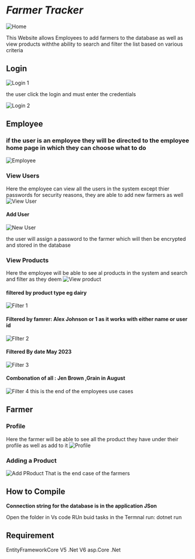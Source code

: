 # *Farmer Tracker*


![Home](https://github.com/HumanClone/Prog3APart2/assets/74468682/5f51bf04-5996-4edc-9eec-58f46a8c09a7)

This Website allows Employees to add farmers to the database as well as view products withthe ability to search and filter the list based on various criteria


## Login

![Login 1](https://github.com/HumanClone/Prog3APart2/assets/74468682/423fb4f6-47e6-4ed0-bbcf-e173e079b65d)

the user click the login and must enter the credentials

![Login 2](https://github.com/HumanClone/Prog3APart2/assets/74468682/96156df5-74b4-4fa3-ac02-2f6fbf748f63)


## Employee

### if the user is an employee they will be directed to the employee home page in which they can choose what to do 
![Employee](https://github.com/HumanClone/Prog3APart2/assets/74468682/19558361-7129-48c6-b614-01f9bbe826b6)

### View Users 
Here the employee can view all the users in the system except thier passwords for security reasons, they are able to add new farmers as well
![View User](https://github.com/HumanClone/Prog3APart2/assets/74468682/00e9bc9c-e74f-48b7-b466-6495689f7d7b)

#### Add User
![New User](https://github.com/HumanClone/Prog3APart2/assets/74468682/7ed2f22f-9fb4-46de-94e8-4c7ca1f9d300)

the user will assign a password to the farmer which will then be encrypted and stored in the database

### View Products
Here the employee will be able to see al products in the system and search and filter as they deem 
![View product](https://github.com/HumanClone/Prog3APart2/assets/74468682/2a94660b-74f2-4660-95aa-c15a5cb91618)

#### filtered by product type eg dairy
![Filter 1](https://github.com/HumanClone/Prog3APart2/assets/74468682/e29ed578-6219-4337-88f6-dd33d48d4ed3)
#### Filtered by famrer: Alex Johnson or 1 as it works with either name or user id
![FIlter 2](https://github.com/HumanClone/Prog3APart2/assets/74468682/6417d272-77aa-4419-9149-d030d15a6903)
#### Filtered By date May 2023
![Filter 3](https://github.com/HumanClone/Prog3APart2/assets/74468682/83124465-906e-4931-bbfa-ce4b76336382)
#### Combonation of all : Jen Brown ,Grain in August
![Filter 4](https://github.com/HumanClone/Prog3APart2/assets/74468682/def3541e-640f-45db-b9f5-e3627e89ef91)
this is the end of the employees use cases 

## Farmer
### Profile
Here the farmer will be able to see all the product they have under their profile as well as add to it 
![Profile](https://github.com/HumanClone/Prog3APart2/assets/74468682/593e97c3-efa4-4f99-8dc1-71be1fa49f47)

### Adding a Product
![Add PRoduct](https://github.com/HumanClone/Prog3APart2/assets/74468682/1f16b443-3907-41aa-b82a-fbe2753db209)
That is the end case of the farmers

## How to Compile
**Connection string for the database is in the application JSon**

Open the folder in Vs code 
RUn buid tasks
in the Termnal run: dotnet run

## Requirement
EntityFrameworkCore V5
.Net V6
asp.Core .Net






